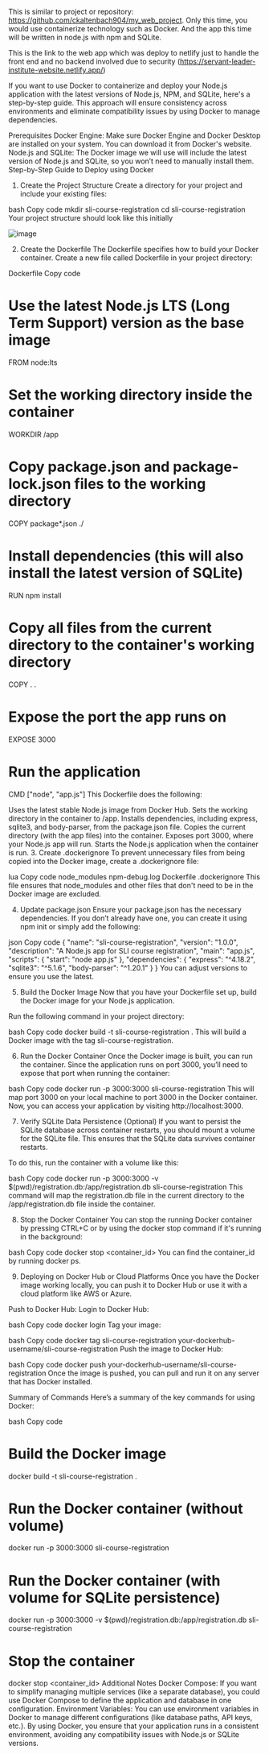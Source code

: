 This is similar to project or repository: https://github.com/ckaltenbach904/my_web_project. Only this time, you would use containerize technology such as Docker. And the app this time will be written in node.js with npm and SQLite.

This is the link to the web app which was deploy to netlify just to handle the front end and no backend involved due to security (https://servant-leader-institute-website.netlify.app/)


If you want to use Docker to containerize and deploy your Node.js application with the latest versions of Node.js, NPM, and SQLite, here's a step-by-step guide. This approach will ensure consistency across environments and eliminate compatibility issues by using Docker to manage dependencies.

Prerequisites
Docker Engine: Make sure Docker Engine and Docker Desktop are installed on your system. You can download it from Docker's website.
Node.js and SQLite: The Docker image we will use will include the latest version of Node.js and SQLite, so you won’t need to manually install them.
Step-by-Step Guide to Deploy using Docker
1. Create the Project Structure
Create a directory for your project and include your existing files:

bash
Copy code
mkdir sli-course-registration
cd sli-course-registration
Your project structure should look like this initially

![image](https://github.com/user-attachments/assets/bafa88dc-0668-4f36-8118-ca415c285f50)

2. Create the Dockerfile
The Dockerfile specifies how to build your Docker container. Create a new file called Dockerfile in your project directory:

Dockerfile
Copy code
# Use the latest Node.js LTS (Long Term Support) version as the base image
FROM node:lts

# Set the working directory inside the container
WORKDIR /app

# Copy package.json and package-lock.json files to the working directory
COPY package*.json ./

# Install dependencies (this will also install the latest version of SQLite)
RUN npm install

# Copy all files from the current directory to the container's working directory
COPY . .

# Expose the port the app runs on
EXPOSE 3000

# Run the application
CMD ["node", "app.js"]
This Dockerfile does the following:

Uses the latest stable Node.js image from Docker Hub.
Sets the working directory in the container to /app.
Installs dependencies, including express, sqlite3, and body-parser, from the package.json file.
Copies the current directory (with the app files) into the container.
Exposes port 3000, where your Node.js app will run.
Starts the Node.js application when the container is run.
3. Create .dockerignore
To prevent unnecessary files from being copied into the Docker image, create a .dockerignore file:

lua
Copy code
node_modules
npm-debug.log
Dockerfile
.dockerignore
This file ensures that node_modules and other files that don't need to be in the Docker image are excluded.

4. Update package.json
Ensure your package.json has the necessary dependencies. If you don’t already have one, you can create it using npm init or simply add the following:

json
Copy code
{
  "name": "sli-course-registration",
  "version": "1.0.0",
  "description": "A Node.js app for SLI course registration",
  "main": "app.js",
  "scripts": {
    "start": "node app.js"
  },
  "dependencies": {
    "express": "^4.18.2",
    "sqlite3": "^5.1.6",
    "body-parser": "^1.20.1"
  }
}
You can adjust versions to ensure you use the latest.

5. Build the Docker Image
Now that you have your Dockerfile set up, build the Docker image for your Node.js application.

Run the following command in your project directory:

bash
Copy code
docker build -t sli-course-registration .
This will build a Docker image with the tag sli-course-registration.

6. Run the Docker Container
Once the Docker image is built, you can run the container. Since the application runs on port 3000, you’ll need to expose that port when running the container:

bash
Copy code
docker run -p 3000:3000 sli-course-registration
This will map port 3000 on your local machine to port 3000 in the Docker container. Now, you can access your application by visiting http://localhost:3000.

7. Verify SQLite Data Persistence (Optional)
If you want to persist the SQLite database across container restarts, you should mount a volume for the SQLite file. This ensures that the SQLite data survives container restarts.

To do this, run the container with a volume like this:

bash
Copy code
docker run -p 3000:3000 -v $(pwd)/registration.db:/app/registration.db sli-course-registration
This command will map the registration.db file in the current directory to the /app/registration.db file inside the container.

8. Stop the Docker Container
You can stop the running Docker container by pressing CTRL+C or by using the docker stop command if it's running in the background:

bash
Copy code
docker stop <container_id>
You can find the container_id by running docker ps.

9. Deploying on Docker Hub or Cloud Platforms
Once you have the Docker image working locally, you can push it to Docker Hub or use it with a cloud platform like AWS or Azure.

Push to Docker Hub:
Login to Docker Hub:

bash
Copy code
docker login
Tag your image:

bash
Copy code
docker tag sli-course-registration your-dockerhub-username/sli-course-registration
Push the image to Docker Hub:

bash
Copy code
docker push your-dockerhub-username/sli-course-registration
Once the image is pushed, you can pull and run it on any server that has Docker installed.

Summary of Commands
Here’s a summary of the key commands for using Docker:

bash
Copy code
# Build the Docker image
docker build -t sli-course-registration .

# Run the Docker container (without volume)
docker run -p 3000:3000 sli-course-registration

# Run the Docker container (with volume for SQLite persistence)
docker run -p 3000:3000 -v $(pwd)/registration.db:/app/registration.db sli-course-registration

# Stop the container
docker stop <container_id>
Additional Notes
Docker Compose: If you want to simplify managing multiple services (like a separate database), you could use Docker Compose to define the application and database in one configuration.
Environment Variables: You can use environment variables in Docker to manage different configurations (like database paths, API keys, etc.).
By using Docker, you ensure that your application runs in a consistent environment, avoiding any compatibility issues with Node.js or SQLite versions.
